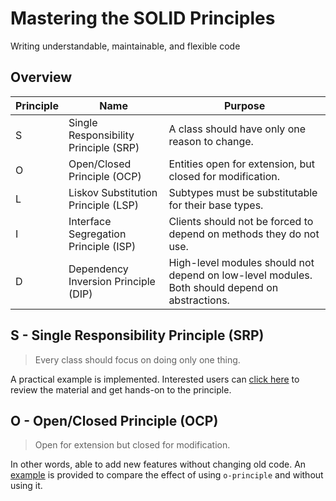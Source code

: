# Mastering the SOLID Principles

Writing understandable, maintainable, and flexible code

## Overview

| Principle | Name | Purpose |
| ---- | ---- | ---- |
|   S  |  Single Responsibility Principle (SRP)    |   A class should have only one reason to change.   |
|   O  |  Open/Closed Principle (OCP)   |   Entities open for extension, but closed for modification.   |
|   L  |  Liskov Substitution Principle (LSP)   |   Subtypes must be substitutable for their base types.   |
|   I  |  Interface Segregation Principle (ISP)    |  Clients should not be forced to depend on methods they do not use.    |
|   D  |  Dependency Inversion Principle (DIP)    |  High-level modules should not depend on low-level modules. Both should depend on abstractions.    |


## S - Single Responsibility Principle (SRP)
> Every class should focus on doing only one thing.

A practical example is implemented. Interested users can [click here](./s_principle/) to review the material and get hands-on to the principle. 

## O - Open/Closed Principle (OCP)
> Open for extension but closed for modification. 

In other words, able to add new features without changing old code. An [example](./o_principle/) is provided to compare the effect of using `o-principle` and without using it. 
